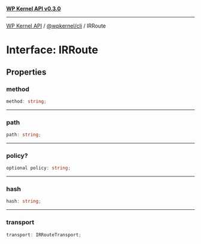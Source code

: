 [**WP Kernel API v0.3.0**](../../../README.md)

---

[WP Kernel API](../../../README.md) / [@wpkernel/cli](../README.md) / IRRoute

# Interface: IRRoute

## Properties

### method

```ts
method: string;
```

---

### path

```ts
path: string;
```

---

### policy?

```ts
optional policy: string;
```

---

### hash

```ts
hash: string;
```

---

### transport

```ts
transport: IRRouteTransport;
```
